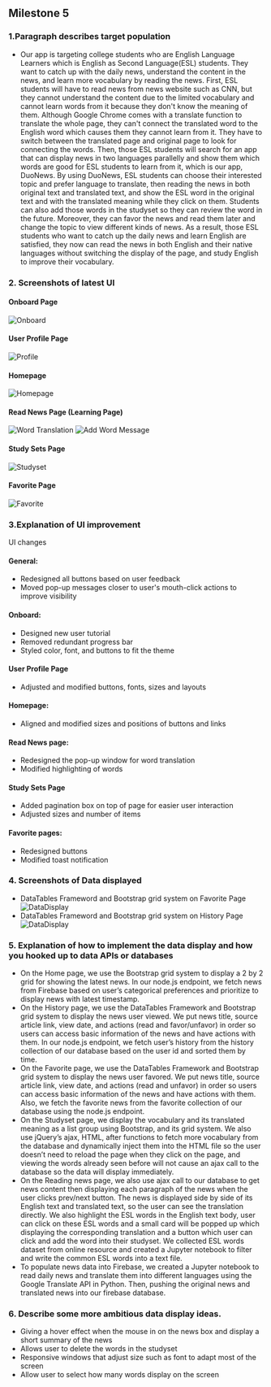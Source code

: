 ## Milestone 5

### 1.Paragraph describes target population
- Our app is targeting college students who are English Language Learners which is English as Second Language(ESL) students. They want to catch up with the daily news, understand the content in the news, and learn more vocabulary by reading the news. First, ESL students will have to read news from news website such as CNN, but they cannot understand the content due to the limited vocabulary and cannot learn words from it because they don't know the meaning of them. Although Google Chrome comes with a translate function to translate the whole page, they can't connect the translated word to the English word which causes them they cannot learn from it. They have to switch between the translated page and original page to look for connecting the words. Then, those ESL students will search for an app that can display news in two languages parallelly and show them which words are good for ESL students to learn from it, which is our app, DuoNews. By using DuoNews, ESL students can choose their interested topic and prefer language to translate, then reading the news in both original text and translated text, and show the ESL word in the original text and with the translated meaning while they click on them. Students can also add those words in the studyset so they can review the word in the future. Moreover, they can favor the news and read them later and change the topic to view different kinds of news. As a result, those ESL students who want to catch up the daily news and learn English are satisfied, they now can read the news in both English and their native languages without switching the display of the page, and study English to improve their vocabulary.

### 2. Screenshots of latest UI
#### Onboard Page
![Onboard](https://github.com/KingsleyLai/COGS121/blob/master/images/milestone5/Onboard2.png)

#### User Profile Page
![Profile](https://github.com/KingsleyLai/COGS121/blob/master/images/milestone5/Profile.png)

#### Homepage
![Homepage](https://github.com/KingsleyLai/COGS121/blob/master/images/milestone5/Home.png)

#### Read News Page (Learning Page)
![Word Translation](https://github.com/KingsleyLai/COGS121/blob/master/images/milestone5/Learn.png)
![Add Word Message](https://github.com/KingsleyLai/COGS121/blob/master/images/milestone5/Learn2.png)


#### Study Sets Page
![Studyset](https://github.com/KingsleyLai/COGS121/blob/master/images/milestone5/Studyset.png)

#### Favorite Page
![Favorite](https://github.com/KingsleyLai/COGS121/blob/master/images/milestone5/Favorite.png)


### 3.Explanation of UI improvement
UI changes
#### General:
- Redesigned all buttons based on user feedback
- Moved pop-up messages closer to user's mouth-click actions to improve visibility

#### Onboard:
- Designed new user tutorial
- Removed redundant progress bar  
- Styled color, font, and buttons to fit the theme

#### User Profile Page
- Adjusted and modified buttons, fonts, sizes and layouts

#### Homepage:
- Aligned and modified sizes and positions of buttons and links

#### Read News page:
- Redesigned the pop-up window for word translation
- Modified highlighting of words

#### Study Sets Page
- Added pagination box on top of page for easier user interaction
- Adjusted sizes and number of items

#### Favorite pages:
- Redesigned buttons
- Modified toast notification



### 4. Screenshots of Data displayed
- DataTables Frameword and Bootstrap grid system on Favorite Page
![DataDisplay](https://github.com/KingsleyLai/COGS121/blob/master/images/data_display/favorite.png)
- DataTables Frameword and Bootstrap grid system on History Page
![DataDisplay](https://github.com/KingsleyLai/COGS121/blob/master/images/data_display/history.png)

### 5. Explanation of how to implement the data display and how you hooked up to data APIs or databases
- On the Home page, we use the Bootstrap grid system to display a 2 by 2 grid for showing the latest news. In our node.js endpoint, we fetch news from Firebase based on user’s categorical preferences and prioritize to display news with latest timestamp.
- On the History page, we use the DataTables Framework and Bootstrap grid system to display the news user viewed. We put news title, source article link, view date, and actions (read and favor/unfavor) in order so users can access basic information of the news and have actions with them. In our node.js endpoint, we fetch user’s history from the history collection of our database based on the user id and sorted them by time.
- On the Favorite page, we use the DataTables Framework and Bootstrap grid system to display the news user favored.  We put news title, source article link, view date, and actions (read and unfavor) in order so users can access basic information of the news and have actions with them. Also, we fetch the favorite news from the favorite collection of our database using the node.js endpoint.
- On the Studyset page, we display the vocabulary and its translated meaning as a list group using Bootstrap, and its grid system. We also use jQuery’s ajax, HTML, after functions to fetch more vocabulary from the database and dynamically inject them into the HTML file so the user doesn’t need to reload the page when they click on the page, and viewing the words already seen before will not cause an ajax call to the database so the data will display immediately.
- On the Reading news page, we also use ajax call to our database to get news content then displaying each paragraph of the news when the user clicks prev/next button. The news is displayed side by side of its English text and translated text, so the user can see the translation directly. We also highlight the ESL words in the English text body, user can click on these ESL words and a small card will be popped up which displaying the corresponding translation and a button which user can click and add the word into their studyset. We collected ESL words dataset from online resource and created a Jupyter notebook to filter and write the common ESL words into a text file.
- To populate news data into Firebase, we created a Jupyter notebook to read daily news and translate them into different languages using the Google Translate API in Python. Then, pushing the original news and translated news into our firebase database.

### 6. Describe some more ambitious data display ideas.
- Giving a hover effect when the mouse in on the news box and display a short summary of the news
- Allows user to delete the words in the studyset
- Responsive windows that adjust size such as font to adapt most of the screen
- Allow user to select how many words display on the screen
